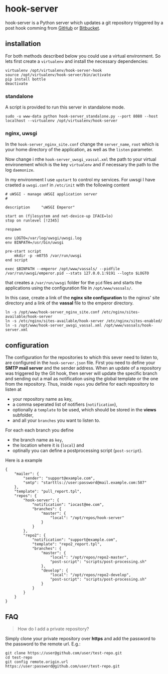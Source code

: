 # hook-server

hook-server is a Python server which updates a git repository triggered by a post hook comming from [GitHub](https://developer.github.com/webhooks/) or [Bitbucket](https://confluence.atlassian.com/display/BITBUCKET/Manage+Bitbucket+hooks).

## installation

For both methods described below you could use a virtual environment. So lets first create a ```virtualenv``` and install the necessary dependencies:

	virtualenv /opt/virtualenv/hook-server-hook
	source /opt/virtualenv/hook-server/bin/activate
	pip install bottle
	deactivate


### standalone

A script is provided to run this server in standalone mode.

	sudo -u www-data python hook-server_standalone.py --port 8080 --host localhost --virtualenv /opt/virtualenv/hook-server


### nginx, uwsgi

In the ```hook-server_nginx_site.conf``` change the ```server_name```, ```root``` which is your home directory of the application, as well as the ```listen``` parameter.

Now change i nthe ```hook-server_uwsgi_vassal.xml``` the path to your virtual environement which is the key ```virtualenv``` and if necessary the path to the log ```daemonize```.

In my environment I use ```upstart``` to control my services. For uwsgi I have craeted a ```uwsgi.conf``` in ```/etc/init``` with the following content


	# uWSGI - manage uWSGI application server
	#
	
	description     "uWSGI Emperor"
	
	start on (filesystem and net-device-up IFACE=lo)
	stop on runlevel [!2345]
	
	respawn
	
	env LOGTO=/var/log/uwsgi/uwsgi.log
	env BINPATH=/usr/bin/uwsgi
	
	pre-start script
		mkdir -p -m0755 /var/run/uwsgi
	end script
	
	exec $BINPATH --emperor /opt/www/vassals/ --pidfile /var/run/uwsgi/emperor.pid --stats 127.0.0.1:9191 --logto $LOGTO


that creates a ```/var/run/uwsgi``` folder for the ```pid``` files and starts the applications using the configuration file in ```/opt/www/vassals/```.

In this case, create a link of the **nginx site configuration** to the nginxs' site directory and a link of the **vassal** file to the emperor directory.

	ln -s /opt/www/hook-server_nginx_site.conf /etc/nginx/sites-available/hook-server
	ln -s /etc/nginx/sites-available/hook-server /etc/nginx/sites-enabled/
	ln -s /opt/www/hook-server_uwsgi_vassal.xml /opt/www/vassals/hook-server.xml


## configuration

The configuration for the repositories to which this sever need to listen to, are configured in the ```hook-server.json``` file. First you need to define your **SMTP mail server** and the sender address. When an update of a repository was triggered by the Git hook, then server will update the specific branch and sending out a mail as notification using the global template or the one from the repository. Thus, inside ```repos``` you define for each repository to listen at

* your repository name as key,
* a comma seperated list of notifiers (```notification```),
* optionally a ```template``` to be used, which should be stored in the **views** subfolder,
* and all your ```branches``` you want to listen to.

For each each branch you define

* the branch name as ```key```,
* the location where it is (```local```) and
* optinally you can define a postprocessing script (```post-script```).

Here is a example

	{
		"mailer": {
			"sender": "support@example.com",
			"smtp": "starttls://user:password@mail.example.com:587"
		},
		"template": "pull_report.tpl",
		"repos": {
			"hook-server": {
				"notification": "iocast@me.com",
				"branches": {
					"master": {
						"local": "/opt/repos/hook-server"
					}
				}
			},
			"repo2": {
				"notification": "support@example.com",
				"template": "repo2_report.tpl",
				"branches": {
					"master": {
						"local": "/opt/repos/repo2-master",
						"post-script": "scripts/post-processing.sh"
					},
					"develop": {
						"local": "/opt/repos/repo2-develop",
						"post-script": "scripts/post-processing.sh"
					}
				}
			}
		}
	}



## FAQ

> How do I add a private repository?

Simply clone your private repository over **https** and add the password to the password to the remote url. E.g.:

	git clone https://user@github.com/user/test-repo.git
	cd test-repo
	git config remote.origin.url https://user:password@github.com/user/test-repo.git

